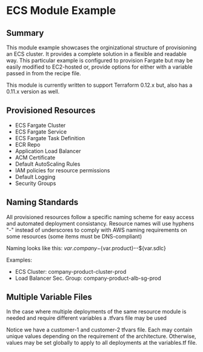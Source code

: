 # ECS Module Example

## Summary
This module example showcases the orginizational structure of provisioning an ECS cluster. It provides a complete solution in a flexible and readable way.
This particular example is configured to provision Fargate but may be easily modified to EC2-hosted or, provide options for either with a variable passed in from the recipe file.

This module is currently written to support Terraform 0.12.x but, also has a 0.11.x version as well.

## Provisioned Resources
- ECS Fargate Cluster
- ECS Fargate Service
- ECS Fargate Task Definition
- ECR Repo
- Application Load Balancer
- ACM Certificate
- Default AutoScaling Rules
- IAM policies for resource permissions
- Default Logging
- Security Groups

## Naming Standards
All provisioned resources follow a specific naming scheme for easy access and automated deployment consistancy.
Resource names will use hyphens "-" instead of underscores to comply with AWS naming requirements on some resources (some items must be DNS-compliant)

Naming looks like this: ${var.company}-${var.product}-<resource>-${var.sdlc}

Examples:
- ECS Cluster:  company-product-cluster-prod
- Load Balancer Sec. Group: company-product-alb-sg-prod

## Multiple Variable Files
In the case where multiple deployments of the same resource module is needed and require different variables a .tfvars file may be used

Notice we have a customer-1 and customer-2 tfvars file. Each may contain unique values depending on the requirement of the architecture. Otherwise, values may be set globally to apply to all deployments at the variables.tf file.